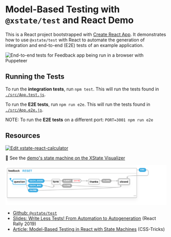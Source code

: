 # Model-Based Testing with `@xstate/test` and React Demo

This is a React project bootstrapped with [Create React App](https://github.com/facebook/create-react-app). It demonstrates how to use `@xstate/test` with React to automate the generation of integration and end-to-end (E2E) tests of an example application.

![End-to-end tests for Feedback app being run in a browser with Puppeteer](https://i.imgur.com/W5CaIIP.gif)

## Running the Tests

To run the **integration tests**, run `npm test`. This will run the tests found in [`./src/App.test.js`](https://github.com/davidkpiano/xstate-test-demo/blob/master/src/App.test.js).

To run the **E2E tests**, run `npm run e2e`. This will run the tests found in [`./src/App.e2e.js`](https://github.com/davidkpiano/xstate-test-demo/blob/master/src/App.e2e.js).

NOTE: To run the **E2E tests** on a different port: `PORT=3001 npm run e2e`

## Resources

[![Edit xstate-react-calculator](https://codesandbox.io/static/img/play-codesandbox.svg)](https://codesandbox.io/s/lucid-chebyshev-noqd4)

👀 See the [demo's state machine on the XState Visualizer](https://xstate.js.org/viz/?gist=8b1e4f0d66e66802cd8d24c65f37954c)

[![Screenshot of the demo state machine in the Visualizer](xstate-vis.png)](https://xstate.js.org/viz/?gist=8b1e4f0d66e66802cd8d24c65f37954c)

- [Github: `@xstate/test`](https://github.com/davidkpiano/xstate/tree/master/packages/xstate-test)
- [Slides: Write Less Tests! From Automation to Autogeneration](https://slides.com/davidkhourshid/mbt/) (React Rally 2019)
- [Article: Model-Based Testing in React with State Machines](https://css-tricks.com/?p=286484) (CSS-Tricks)
